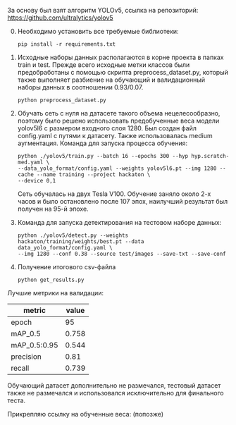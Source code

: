 За основу был взят алгоритм YOLOv5, ссылка на репозиторий: https://github.com/ultralytics/yolov5

0. Необходимо установить все требуемые библиотеки: 
    ```
    pip install -r requirements.txt
    ```
1. Исходные наборы данных располагаются в корне проекта в папках train и test. 
Прежде всего исходные метки классов были предобработаны с помощью скрипта preprocess_dataset.py, который также выполняет
разбиение на обучающий и валидационный наборы данных в соотношении 0.93/0.07. 
    ```
    python preprocess_dataset.py
    ```
   
2. Обучать сеть с нуля на датасете такого объема нецелесообразно, поэтому было решено использовать предобученные веса модели
   yolov5l6 с размером входного слоя 1280. Был создан файл config.yaml с путями к датасету. Также использовалась
   medium аугментация.
Команда для запуска процесса обучения:
   ``` 
   python ./yolov5/train.py --batch 16 --epochs 300 --hyp hyp.scratch-med.yaml \
   --data_yolo_format/config.yaml --weights yolov5l6.pt --img 1280 --cache --name training --project hackaton \
   --device 0,1
   ``` 
    Сеть обучалась на двух Tesla V100. Обучение заняло около 2-х часов и было остановлено после 107 эпох, 
наилучший результат был получен на 95-й эпохе. 

3. Команда для запуска детектирования на тестовом наборе данных: 
   ```
   python ./yolov5/detect.py --weights hackaton/training/weights/best.pt --data data_yolo_format/config.yaml \
   --img 1280 --conf 0.38 --source test/images --save-txt --save-conf
   ```

4. Получение итогового csv-файла
   ```
   python get_results.py
   ```

Лучшие метрики на валидации:

metric | value |
--- | --- |
epoch | 95 |
mAP_0.5 | 0.758 |
mAP_0.5:0.95 | 0.544 |
precision | 0.81 | 
recall | 0.739 |


Обучающий датасет дополнительно не размечался, тестовый датасет также не размечался и использовался исключительно для 
финального теста.

Прикрепляю ссылку на обученные веса: (попозже)